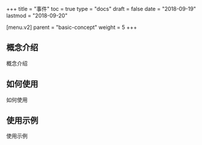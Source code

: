 +++
title = "事件"
toc = true
type = "docs"
draft = false
date = "2018-09-19"
lastmod = "2018-09-20"

[menu.v2]
  parent = "basic-concept"
  weight = 5
+++

## 概念介绍

概念介绍

## 如何使用

如何使用

## 使用示例

使用示例

